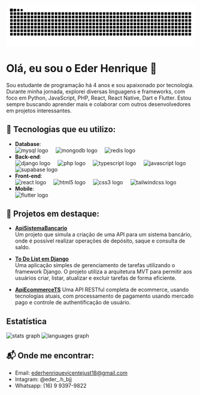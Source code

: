 
<img src="https://raw.githubusercontent.com/EderH3nr963/EderH3nr963/output/snake.svg" alt="Snake animation" />

###

# Olá, eu sou o Eder Henrique 👋

Sou estudante de programação há 4 anos e sou apaixonado por tecnologia. Durante minha jornada, explorei diversas linguagens e frameworks, com foco em Python, JavaScript, PHP, React, React Native, Dart e Flutter. Estou sempre buscando aprender mais e colaborar com outros desenvolvedores em projetos interessantes.

## 🚀 Tecnologias que eu utilizo:
- **Database**:
  <br>
  <img src="https://cdn.jsdelivr.net/gh/devicons/devicon/icons/mysql/mysql-original.svg" height="40" alt="mysql logo"  />
  <img width="12" />
  <img src="https://cdn.jsdelivr.net/gh/devicons/devicon/icons/mongodb/mongodb-original.svg" height="40" alt="mongodb logo"  />
  <img width="12" />
  <img src="https://cdn.jsdelivr.net/gh/devicons/devicon/icons/redis/redis-original.svg" height="40" alt="redis logo"  />
- **Back-end**:
  <br>
  <img src="https://cdn.jsdelivr.net/gh/devicons/devicon/icons/django/django-plain.svg" height="40" alt="django logo"  />
  <img width="12" />
  <img src="https://cdn.jsdelivr.net/gh/devicons/devicon/icons/php/php-original.svg" height="40" alt="php logo"  />
  <img width="12" />
  <img src="https://cdn.jsdelivr.net/gh/devicons/devicon/icons/typescript/typescript-original.svg" height="40" alt="typescript logo"  />
  <img width="12" />
  <img src="https://cdn.jsdelivr.net/gh/devicons/devicon/icons/javascript/javascript-original.svg" height="40" alt="javascript logo"  />
  <img width="12" />
  <img src="https://skillicons.dev/icons?i=supabase" height="40" alt="supabase logo"  />
- **Front-end**:
  <br>
  <img src="https://cdn.jsdelivr.net/gh/devicons/devicon/icons/react/react-original.svg" height="40" alt="react logo"  />
  <img width="12" />
  <img src="https://cdn.jsdelivr.net/gh/devicons/devicon/icons/html5/html5-original.svg" height="40" alt="html5 logo"  />
  <img width="12" />
  <img src="https://cdn.jsdelivr.net/gh/devicons/devicon/icons/css3/css3-original.svg" height="40" alt="css3 logo"  />
  <img width="12" />
  <img src="https://cdn.jsdelivr.net/gh/devicons/devicon/icons/tailwindcss/tailwindcss-original-wordmark.svg" height="40" alt="tailwindcss logo"  />
  <img width="12" />
- **Mobile**:
  <br>
  <img src="https://cdn.jsdelivr.net/gh/devicons/devicon/icons/flutter/flutter-original.svg" height="40" alt="flutter logo"  />
  <img width="12" />

## 📂 Projetos em destaque:
- **[ApiSistemaBancario](https://github.com/EderH3nr963/apiSistemaBancario.git)**  
  Um projeto que simula a criação de uma API para um sistema bancário, onde é possível realizar operações de depósito, saque e consulta de saldo.

- **[To Do List em Django](https://github.com/EderH3nr963/toDoListDjango.git)**  
Uma aplicação simples de gerenciamento de tarefas utilizando o framework Django. O projeto utiliza a arquitetura MVT para permitir aos usuários criar, listar, atualizar e excluir tarefas de forma eficiente.

- **[ApiEcommerceTS](https://github.com/EderH3nr963/apiEcommerceTS)**
Uma API RESTful completa de ecommerce, usando tecnologias atuais, com processamento de pagamento usando mercado pago e controle de authentificação de usuário.

## Estatística

<div>
  <img src="https://github-readme-stats.vercel.app/api?username=EderH3nr963&hide_title=false&hide_rank=false&show_icons=true&include_all_commits=true&count_private=true&disable_animations=false&theme=dracula&locale=en&hide_border=false&order=1" height="150" alt="stats graph"  />
  <img src="https://github-readme-stats.vercel.app/api/top-langs?username=EderH3nr963&locale=en&hide_title=false&layout=compact&card_width=320&langs_count=5&theme=dracula&hide_border=false&order=2" height="150" alt="languages graph"  />
</div>

## 📬 Onde me encontrar:
- Email: ederhenriquevicentejust18@gmail.com
- Intagram: @eder_.h_bjj
- Whatsapp: (16) 9 9397-9822

###







